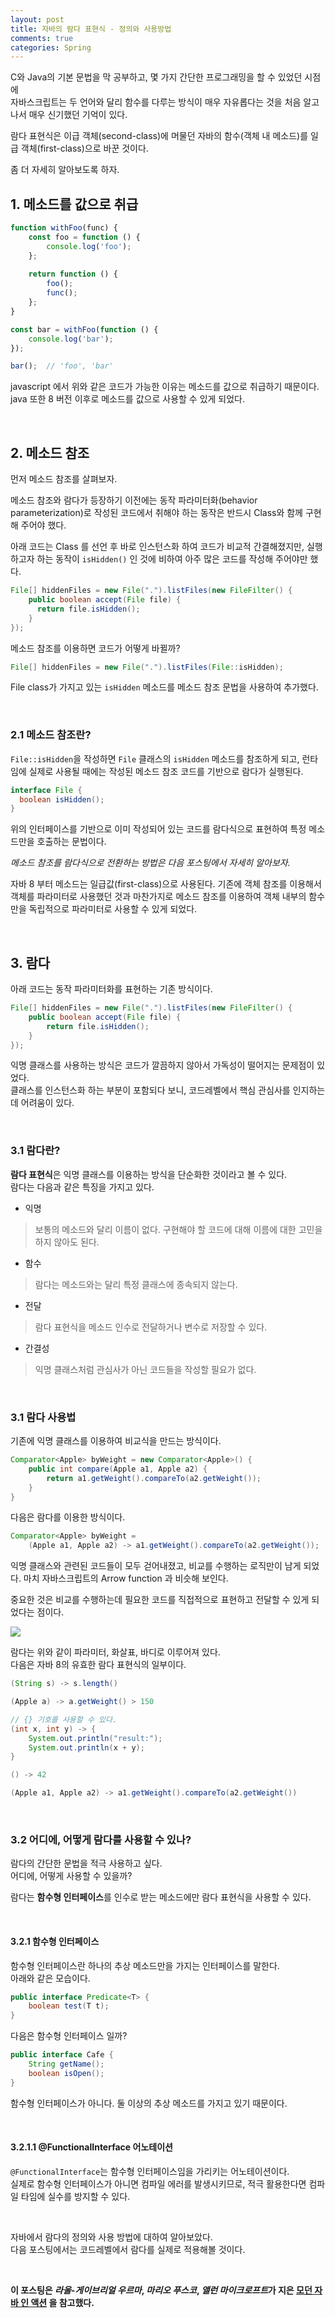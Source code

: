 ```yaml
---
layout: post
title: 자바의 람다 표현식 - 정의와 사용방법
comments: true
categories: Spring
---
```


C와 Java의 기본 문법을 막 공부하고, 몇 가지 간단한 프로그래밍을 할 수 있었던 시점에<br/>
자바스크립트는 두 언어와 달리 함수를 다루는 방식이 매우 자유롭다는 것을 처음 알고나서 매우 신기했던 기억이 있다.<br/>

람다 표현식은 이급 객체(second-class)에 머물던 자바의 함수(객체 내 메소드)를 일급 객체(first-class)으로 바꾼 것이다.<br/>

좀 더 자세히 알아보도록 하자.

## 1. 메소드를 값으로 취급

```javascript
function withFoo(func) {
    const foo = function () {
        console.log('foo');
    };
    
    return function () {
        foo();
        func();
    };
}

const bar = withFoo(function () {
    console.log('bar');
}); 

bar();  // 'foo', 'bar'
```

javascript 에서 위와 같은 코드가 가능한 이유는 메소드를 값으로 취급하기 때문이다.<br/>
java 또한 8 버전 이후로 메소드를 값으로 사용할 수 있게 되었다.

<br/>

## 2. 메소드 참조

먼저 메소드 참조를 살펴보자.

메소드 참조와 람다가 등장하기 이전에는 동작 파라미터화(behavior parameterization)로 작성된 코드에서 취해야 하는 동작은 반드시 Class와 함께 구현해 주어야 했다.

아래 코드는 Class 를 선언 후 바로 인스턴스화 하여 코드가 비교적 간결해졌지만, 실행하고자 하는 동작이 `isHidden()` 인 것에 비하여 아주 많은 코드를 작성해 주어야만 했다.

```java
File[] hiddenFiles = new File(".").listFiles(new FileFilter() {
    public boolean accept(File file) {
      return file.isHidden();
    }
});
```

메소드 참조를 이용하면 코드가 어떻게 바뀔까?

```java
File[] hiddenFiles = new File(".").listFiles(File::isHidden);
```

File class가 가지고 있는 `isHidden` 메소드를 메소드 참조 문법을 사용하여 추가했다.

<br/>

### 2.1 메소드 참조란?

`File::isHidden`을 작성하면 `File` 클래스의 `isHidden` 메소드를 참조하게 되고,
런타임에 실제로 사용될 때에는 작성된 메소드 참조 코드를 기반으로 람다가 실행된다.

```java
interface File {
  boolean isHidden();
}
```

위의 인터페이스를 기반으로 이미 작성되어 있는 코드를 람다식으로 표현하여 특정 메소드만을 호출하는 문법이다.

*메소드 참조를 람다식으로 전환하는 방법은 다음 포스팅에서 자세히 알아보자.*

자바 8 부터 메소드는 일급값(first-class)으로 사용된다. 기존에 객체 참조를 이용해서 객체를 파라미터로 사용했던 것과 마찬가지로
메소드 참조를 이용하여 객체 내부의 함수만을 독립적으로 파라미터로 사용할 수 있게 되었다.

<br/>

## 3. 람다

아래 코드는 동작 파라미터화를 표현하는 기존 방식이다.

```java
File[] hiddenFiles = new File(".").listFiles(new FileFilter() {
    public boolean accept(File file) {
        return file.isHidden();
    }
});
```

익명 클래스를 사용하는 방식은 코드가 깔끔하지 않아서 가독성이 떨어지는 문제점이 있었다.<br/>
클래스를 인스턴스화 하는 부분이 포함되다 보니, 코드레벨에서 핵심 관심사를 인지하는데 어려움이 있다.

<br/>

### 3.1 람다란?

**람다 표현식**은 익명 클래스를 이용하는 방식을 단순화한 것이라고 볼 수 있다.<br/>
람다는 다음과 같은 특징을 가지고 있다.

- 익명
> 보통의 메소드와 달리 이름이 없다. 구현해야 할 코드에 대해 이름에 대한 고민을 하지 않아도 된다.

- 함수
> 람다는 메소드와는 달리 특정 클래스에 종속되지 않는다.

- 전달
> 람다 표현식을 메소드 인수로 전달하거나 변수로 저장할 수 있다.

- 간결성
> 익명 클래스처럼 관심사가 아닌 코드들을 작성할 필요가 없다.

<br/>

### 3.1 람다 사용법

기존에 익명 클래스를 이용하여 비교식을 만드는 방식이다.

```java
Comparator<Apple> byWeight = new Comparator<Apple>() {
    public int compare(Apple a1, Apple a2) {
        return a1.getWeight().compareTo(a2.getWeight());
    }
}
```

다음은 람다를 이용한 방식이다.

```java
Comparator<Apple> byWeight =
    (Apple a1, Apple a2) -> a1.getWeight().compareTo(a2.getWeight());
```

익명 클래스와 관련된 코드들이 모두 걷어내졌고, 비교를 수행하는 로직만이 남게 되었다.
마치 자바스크립트의 Arrow function 과 비슷해 보인다. 

중요한 것은 비교를 수행하는데 필요한 코드를 직접적으로 표현하고 전달할 수 있게 되었다는 점이다.

<img src='../img/spring-lambda-1.png'/>

람다는 위와 같이 파라미터, 화살표, 바디로 이루어져 있다. <br/>
다음은 자바 8의 유효한 람다 표현식의 일부이다.

```java
(String s) -> s.length()

(Apple a) -> a.getWeight() > 150

// {} 기호를 사용할 수 있다.
(int x, int y) -> {
    System.out.println("result:");
    System.out.println(x + y);
}

() -> 42

(Apple a1, Apple a2) -> a1.getWeight().compareTo(a2.getWeight())
```

<br/>

### 3.2 어디에, 어떻게 람다를 사용할 수 있나?

람다의 간단한 문법을 적극 사용하고 싶다.<br/>
어디에, 어떻게 사용할 수 있을까?

람다는 **함수형 인터페이스**를 인수로 받는 메소드에만 람다 표현식을 사용할 수 있다.

<br/>

#### 3.2.1 함수형 인터페이스

함수형 인터페이스란 하나의 추상 메소드만을 가지는 인터페이스를 말한다.<br/>
아래와 같은 모습이다.

```java
public interface Predicate<T> {
    boolean test(T t);
}
```


다음은 함수형 인터페이스 일까?

```java
public interface Cafe {
    String getName();
    boolean isOpen();
}
```

함수형 인터페이스가 아니다. 둘 이상의 추상 메소드를 가지고 있기 때문이다.

<br/>

#### 3.2.1.1 @FunctionalInterface 어노테이션

`@FunctionalInterface`는 함수형 인터페이스임을 가리키는 어노테이션이다.<br/>
실제로 함수형 인터페이스가 아니면 컴파일 에러를 발생시키므로, 적극 활용한다면 컴파일 타임에 실수를 방지할 수 있다.

<br/>

자바에서 람다의 정의와 사용 방법에 대하여 알아보았다.<br/>
다음 포스팅에서는 코드레벨에서 람다를 실제로 적용해볼 것이다.

<br/>

**이 포스팅은 *라울-게이브리얼 우르마*, *마리오 푸스코*, *앨런 마이크로프트*가 지은 [모던 자바 인 액션](http://www.kyobobook.co.kr/product/detailViewKor.laf?ejkGb=KOR&mallGb=KOR&barcode=9791162242025) 을 참고했다.**

<br/><br/>
